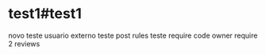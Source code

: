 # test1#test1
novo teste usuario externo
teste post rules
teste require code owner
require 2 reviews
